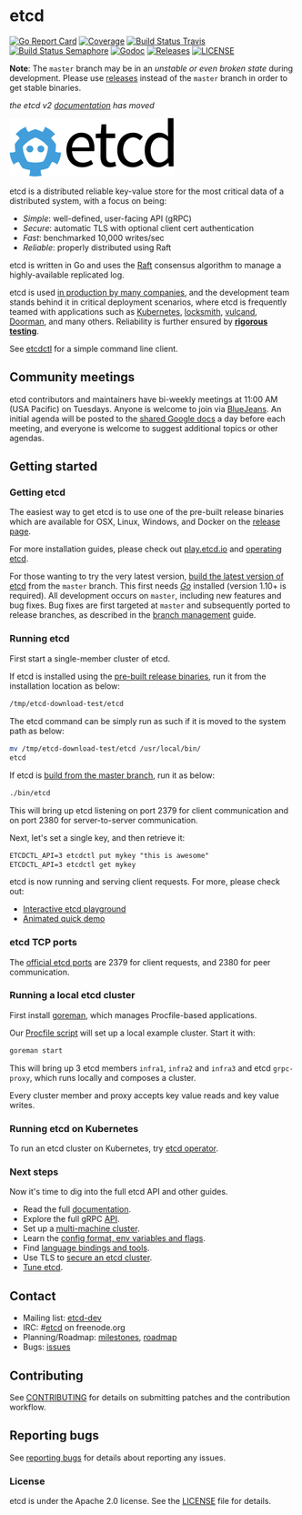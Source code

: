 # etcd

[![Go Report Card](https://goreportcard.com/badge/github.com/coreos/etcd?style=flat-square)](https://goreportcard.com/report/github.com/coreos/etcd)
[![Coverage](https://codecov.io/gh/coreos/etcd/branch/master/graph/badge.svg)](https://codecov.io/gh/coreos/etcd)
[![Build Status Travis](https://img.shields.io/travis/coreos/etcdlabs.svg?style=flat-square&&branch=master)](https://travis-ci.org/coreos/etcd)
[![Build Status Semaphore](https://semaphoreci.com/api/v1/coreos/etcd/branches/master/shields_badge.svg)](https://semaphoreci.com/coreos/etcd)
[![Godoc](http://img.shields.io/badge/go-documentation-blue.svg?style=flat-square)](https://godoc.org/github.com/coreos/etcd)
[![Releases](https://img.shields.io/github/release/coreos/etcd/all.svg?style=flat-square)](https://github.com/coreos/etcd/releases)
[![LICENSE](https://img.shields.io/github/license/coreos/etcd.svg?style=flat-square)](https://github.com/coreos/etcd/blob/master/LICENSE)

**Note**: The `master` branch may be in an *unstable or even broken state* during development. Please use [releases][github-release] instead of the `master` branch in order to get stable binaries.

*the etcd v2 [documentation](Documentation/v2/README.md) has moved*

![etcd Logo](logos/etcd-horizontal-color.png)

etcd is a distributed reliable key-value store for the most critical data of a distributed system, with a focus on being:

* *Simple*: well-defined, user-facing API (gRPC)
* *Secure*: automatic TLS with optional client cert authentication
* *Fast*: benchmarked 10,000 writes/sec
* *Reliable*: properly distributed using Raft

etcd is written in Go and uses the [Raft][raft] consensus algorithm to manage a highly-available replicated log.

etcd is used [in production by many companies](./Documentation/production-users.md), and the development team stands behind it in critical deployment scenarios, where etcd is frequently teamed with applications such as [Kubernetes][k8s], [locksmith][locksmith], [vulcand][vulcand], [Doorman][doorman], and many others. Reliability is further ensured by [**rigorous testing**](https://github.com/coreos/etcd/tree/master/functional).

See [etcdctl][etcdctl] for a simple command line client.

[raft]: https://raft.github.io/
[k8s]: http://kubernetes.io/
[doorman]: https://github.com/youtube/doorman
[locksmith]: https://github.com/coreos/locksmith
[vulcand]: https://github.com/vulcand/vulcand
[etcdctl]: https://github.com/coreos/etcd/tree/master/etcdctl

## Community meetings

etcd contributors and maintainers have bi-weekly meetings at 11:00 AM (USA Pacific) on Tuesdays. Anyone is welcome to join via [BlueJeans][bluejeans]. An initial agenda will be posted to the [shared Google docs][shared-meeting-notes] a day before each meeting, and everyone is welcome to suggest additional topics or other agendas.

[bluejeans]: https://bluejeans.com/2732309610
[shared-meeting-notes]: https://docs.google.com/document/d/1DbVXOHvd9scFsSmL2oNg4YGOHJdXqtx583DmeVWrB_M/edit#

## Getting started

### Getting etcd

The easiest way to get etcd is to use one of the pre-built release binaries which are available for OSX, Linux, Windows, and Docker on the [release page][github-release].

For more installation guides, please check out [play.etcd.io](http://play.etcd.io) and [operating etcd](https://github.com/coreos/etcd/tree/master/Documentation#operating-etcd-clusters).

For those wanting to try the very latest version, [build the latest version of etcd][dl-build] from the `master` branch. This first needs [*Go*](https://golang.org/) installed (version 1.10+ is required). All development occurs on `master`, including new features and bug fixes. Bug fixes are first targeted at `master` and subsequently ported to release branches, as described in the [branch management][branch-management] guide.

[github-release]: https://github.com/coreos/etcd/releases
[branch-management]: ./Documentation/branch_management.md
[dl-build]: ./Documentation/dl_build.md#build-the-latest-version

### Running etcd

First start a single-member cluster of etcd.

If etcd is installed using the [pre-built release binaries][github-release], run it from the installation location as below:

```sh
/tmp/etcd-download-test/etcd
```
The etcd command can be simply run as such if it is moved to the system path as below:

```sh
mv /tmp/etcd-download-test/etcd /usr/local/bin/
etcd
```

If etcd is [build from the master branch][dl-build], run it as below:

```sh
./bin/etcd
```

This will bring up etcd listening on port 2379 for client communication and on port 2380 for server-to-server communication.

Next, let's set a single key, and then retrieve it:

```
ETCDCTL_API=3 etcdctl put mykey "this is awesome"
ETCDCTL_API=3 etcdctl get mykey
```

etcd is now running and serving client requests. For more, please check out:

- [Interactive etcd playground](http://play.etcd.io)
- [Animated quick demo](./Documentation/demo.md)

### etcd TCP ports

The [official etcd ports][iana-ports] are 2379 for client requests, and 2380 for peer communication.

[iana-ports]: http://www.iana.org/assignments/service-names-port-numbers/service-names-port-numbers.txt

### Running a local etcd cluster

First install [goreman](https://github.com/mattn/goreman), which manages Procfile-based applications.

Our [Procfile script](./Procfile) will set up a local example cluster. Start it with:

```sh
goreman start
```

This will bring up 3 etcd members `infra1`, `infra2` and `infra3` and etcd `grpc-proxy`, which runs locally and composes a cluster.

Every cluster member and proxy accepts key value reads and key value writes.

### Running etcd on Kubernetes

To run an etcd cluster on Kubernetes, try [etcd operator](https://github.com/coreos/etcd-operator).

### Next steps

Now it's time to dig into the full etcd API and other guides.

- Read the full [documentation][fulldoc].
- Explore the full gRPC [API][api].
- Set up a [multi-machine cluster][clustering].
- Learn the [config format, env variables and flags][configuration].
- Find [language bindings and tools][integrations].
- Use TLS to [secure an etcd cluster][security].
- [Tune etcd][tuning].

[fulldoc]: ./Documentation/docs.md
[api]: ./Documentation/dev-guide/api_reference_v3.md
[clustering]: ./Documentation/op-guide/clustering.md
[configuration]: ./Documentation/op-guide/configuration.md
[integrations]: ./Documentation/integrations.md
[security]: ./Documentation/op-guide/security.md
[tuning]: ./Documentation/tuning.md

## Contact

- Mailing list: [etcd-dev](https://groups.google.com/forum/?hl=en#!forum/etcd-dev)
- IRC: #[etcd](irc://irc.freenode.org:6667/#etcd) on freenode.org
- Planning/Roadmap: [milestones](https://github.com/coreos/etcd/milestones), [roadmap](./ROADMAP.md)
- Bugs: [issues](https://github.com/coreos/etcd/issues)

## Contributing

See [CONTRIBUTING](CONTRIBUTING.md) for details on submitting patches and the contribution workflow.

## Reporting bugs

See [reporting bugs](Documentation/reporting_bugs.md) for details about reporting any issues.

### License

etcd is under the Apache 2.0 license. See the [LICENSE](LICENSE) file for details.
